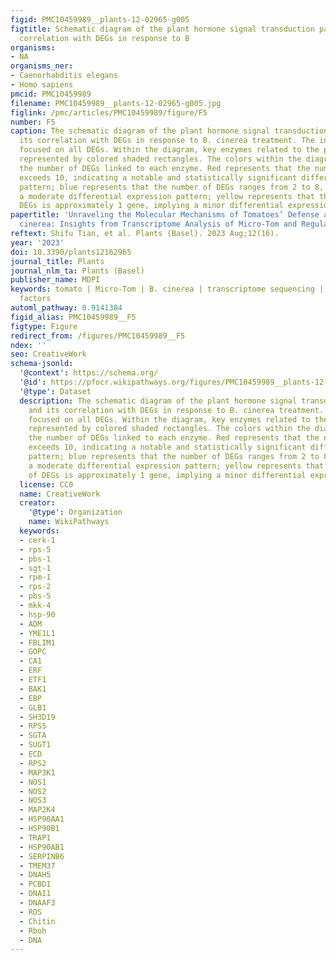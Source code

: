 ```yaml
---
figid: PMC10459989__plants-12-02965-g005
figtitle: Schematic diagram of the plant hormone signal transduction pathway and its
  correlation with DEGs in response to B
organisms:
- NA
organisms_ner:
- Caenorhabditis elegans
- Homo sapiens
pmcid: PMC10459989
filename: PMC10459989__plants-12-02965-g005.jpg
figlink: /pmc/articles/PMC10459989/figure/F5
number: F5
caption: The schematic diagram of the plant hormone signal transduction pathway and
  its correlation with DEGs in response to B. cinerea treatment. The investigation
  focused on all DEGs. Within the diagram, key enzymes related to the pathway were
  represented by colored shaded rectangles. The colors within the diagram represent
  the number of DEGs linked to each enzyme. Red represents that the number of DEGs
  exceeds 10, indicating a notable and statistically significant differential expression
  pattern; blue represents that the number of DEGs ranges from 2 to 8, suggesting
  a moderate differential expression pattern; yellow represents that the number of
  DEGs is approximately 1 gene, implying a minor differential expression pattern
papertitle: 'Unraveling the Molecular Mechanisms of Tomatoes’ Defense against Botrytis
  cinerea: Insights from Transcriptome Analysis of Micro-Tom and Regular Tomato Varieties'
reftext: Shifu Tian, et al. Plants (Basel). 2023 Aug;12(16).
year: '2023'
doi: 10.3390/plants12162965
journal_title: Plants
journal_nlm_ta: Plants (Basel)
publisher_name: MDPI
keywords: tomato | Micro-Tom | B. cinerea | transcriptome sequencing | Ca2+ | transcription
  factors
automl_pathway: 0.9141384
figid_alias: PMC10459989__F5
figtype: Figure
redirect_from: /figures/PMC10459989__F5
ndex: ''
seo: CreativeWork
schema-jsonld:
  '@context': https://schema.org/
  '@id': https://pfocr.wikipathways.org/figures/PMC10459989__plants-12-02965-g005.html
  '@type': Dataset
  description: The schematic diagram of the plant hormone signal transduction pathway
    and its correlation with DEGs in response to B. cinerea treatment. The investigation
    focused on all DEGs. Within the diagram, key enzymes related to the pathway were
    represented by colored shaded rectangles. The colors within the diagram represent
    the number of DEGs linked to each enzyme. Red represents that the number of DEGs
    exceeds 10, indicating a notable and statistically significant differential expression
    pattern; blue represents that the number of DEGs ranges from 2 to 8, suggesting
    a moderate differential expression pattern; yellow represents that the number
    of DEGs is approximately 1 gene, implying a minor differential expression pattern
  license: CC0
  name: CreativeWork
  creator:
    '@type': Organization
    name: WikiPathways
  keywords:
  - cerk-1
  - rps-5
  - pbs-1
  - sgt-1
  - rpm-1
  - rps-2
  - pbs-5
  - mkk-4
  - hsp-90
  - ADM
  - YME1L1
  - FBLIM1
  - GOPC
  - CA1
  - ERF
  - ETF1
  - BAK1
  - EBP
  - GLB1
  - SH3D19
  - RPS5
  - SGTA
  - SUGT1
  - ECD
  - RPS2
  - MAP3K1
  - NOS1
  - NOS2
  - NOS3
  - MAP2K4
  - HSP90AA1
  - HSP90B1
  - TRAP1
  - HSP90AB1
  - SERPINB6
  - TMEM37
  - DNAH5
  - PCBD1
  - DNAI1
  - DNAAF3
  - ROS
  - Chitin
  - Rboh
  - DNA
---
```

